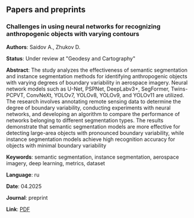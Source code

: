 ## Papers and preprints
### Challenges in using neural networks for recognizing anthropogenic objects with varying contours
**Authors**: Saidov A., Zhukov D.

**Status**: Under review at "Geodesy and Cartography"

**Abstract**: The study analyzes the effectiveness of semantic segmentation and instance segmentation methods for
identifying anthropogenic objects with varying degrees of boundary variability in aerospace imagery. Neural
network models such as U-Net, PSPNet, DeepLabv3+, SegFormer, Twins-PCPVT, ConvNeXt, YOLOv7,
YOLOv8, YOLOv9, and YOLOv11 are utilized.
The research involves annotating remote sensing data to determine the degree of boundary variability, conducting
experiments with neural networks, and developing an algorithm to compare the performance of networks
belonging to different segmentation types.
The results demonstrate that semantic segmentation models are more effective for detecting large-area objects with
pronounced boundary variability, while instance segmentation models achieve high recognition accuracy for
objects with minimal boundary variability

**Keywords**: semantic segmentation, instance segmentation, aerospace imagery, deep learning, metrics, dataset 

**Language**: ru

**Date**: 04.2025

**Journal**: preprint

**Link**: [PDF](Challenges_for_recognizing_anthropogenic_objects_Saidov_preprint.pdf)  

